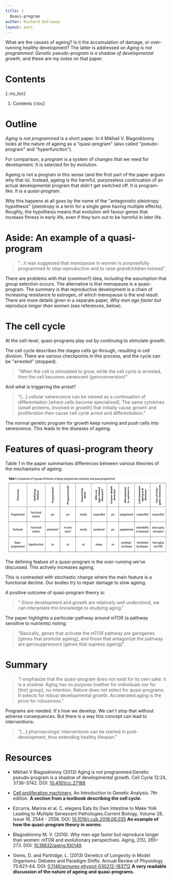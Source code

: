 ```yaml
---
title: |
  Quasi-program
author: Richard Dallaway
layout: post
---
```


What are the causes of ageing? Is it the accumulation of damage, or over-running healthy development? The latter is addressed on _Aging is not programmed:
Genetic pseudo-program is a shadow of developmental growth_, and these are my notes on that paper.

<!-- break -->
# Contents
{:.no_toc}

1. Contents
{:toc}

# Outline
*Aging is not programmed* is a short paper. In it Mikhail V. Blagosklonny looks at the nature of ageing as a "quasi-program" (also called "pseudo-program" and “hyperfunction”). 

For comparison, a _program_ is a system of changes that we need for development. It is selected for by evolution.

Ageing is not a program in this sense (and the first part of the paper argues why that is). Instead, ageing is the harmful, purposeless continuation of an actual developmental program that didn't get switched off. It is program-like. It is a _quasi-program_. 

Why this happens at all goes by the name of the "antagonistic pleiotropy hypothesis" (pleiotropy is a term for a single gene having multiple effects). Roughly, the hypothesis means that evolution will favour genes that increase fitness in early life, even if they turn out to be harmful in later life.

# Aside: An example of a quasi-program

> "...it was suggested that menopause in women is purposefully programmed to stop reproduction and to raise grandchildren instead".

There are problems with that (common?) idea, including the assumption that group selection occurs. The alternative is that menopause is a quasi-program. The summary is that reproductive development is a chain of increasing resistance to estrogen, of which menopause is the end result. There are more details given in a separate paper, _Why men age faster but reproduce longer than women_ (see references, below). 

# The cell cycle
At the cell-level, quasi-programs play out by continuing to stimulate growth.

The cell cycle describes the stages cells go through, resulting in cell division. There are various checkpoints in this process, and the cycle can be "arrested" (stopped).

> "When the cell is stimulated to grow, while the cell cycle is arrested, then the cell becomes senescent (geroconversion)"

And what is triggering the arrest?

> "[...] cellular senescence can be viewed as a continuation of differentiation [where cells become specialised]. The same cytokines [small proteins, involved in growth] that initially cause growth and proliferation then cause cell cycle arrest and differentiation."

The normal genetic program for growth keep running and push cells into senescence. This leads to the diseases of ageing.

# Features of quasi-program theory

Table 1 in the paper summarises differences between various theories of the mechanisms of ageing:

<a href="/img/posts/2020/2020-03-09-hyperfunction-fig1.png">
<img src="/img/posts/2020/2020-03-09-hyperfunction-fig1-thumb.png" width="640" height="242" alt="Screenshot of table 1 comparing hyperfunction theory against stochastic ageing">
</a>

The defining feature of a quasi-program is the over-running we've discussed. This actively increases ageing.

This is contrasted with stochastic change where the main feature is a functional decline. Our bodies try to repair damage to slow ageing.

A positive outcome of quasi-program theory is:

> " Since development and growth are relatively well understood, we can interpolate this knowledge to studying aging."

The paper highlights a particular pathway around mTOR (a pathway sensitive to nutrients) noting:

> "Basically, genes that activate the mTOR pathway are gerogenes [genes that promote ageing], and those that antagonize the pathway are gerosuppressors [genes that supress ageing]".

# Summary

> "I emphasize that the quasi-program does not exist for its own sake: it is a shadow. Aging has no purpose (neither for individuals nor for [the] group), no intention. Nature does not select for quasi-programs. It selects for robust developmental growth. Accelerated aging is the price for robustness."

Programs are needed. It's how we develop. We can't stop that without adverse consequences. But there is a way this concept can lead to interventions:

> "[...] pharmacologic interventions can be started in post-development, thus extending healthy lifespan."

# Resources

<ul class="def-list">
  <li>
    <p>Mikhail V Blagosklonny (2013) Aging is not programmed:Genetic pseudo-program is a shadow of developmental growth. Cell Cycle 12:24, 3736–3742. DOI: <a href="https://doi.org/10.4161/cc.27188">10.4161/cc.27188</a></p>
  </li>
  <li>
    <p><a href="https://www.ncbi.nlm.nih.gov/books/NBK21924/">Cell proliferation machinery</a>, An Introduction to Genetic Analysis. 7th edition.  <strong>A section from a textbook describing the cell cycle.</strong></p>
  </li>
  <li>
    <p>Ezcurra, Marina et al. C. elegans Eats Its Own Intestine to Make Yolk Leading to Multiple Senescent Pathologies.Current Biology, Volume 28, Issue 16, 2544 - 2556. DOI: <a href="https://doi.org/10.1016/j.cub.2018.06.035">10.1016/j.cub.2018.06.035</a> <strong>An example of how the quasi-program theory in worms</strong>.</p>
  </li>
  <li>
    <p>Blagosklonny M. V. (2010). Why men age faster but reproduce longer than women: mTOR and evolutionary perspectives. Aging, 2(5), 265–273. DOI: <a href="https://doi.org/10.18632/aging.100149">10.18632/aging.100149</a>.</p>
  </li>
  <li>
    <p>Gems, D. and Partridge, L. (2013) Genetics of Longevity in Model Organisms: Debates and Paradigm Shifts. Annual Review of Physiology 75:621–44. DOI: <a href="https://doi.org/10.1146/annurev-physiol-030212-183712">0.1146/annurev-physiol-030212-183712</a> <strong>A very readable discussion of the nature of ageing and quasi-programs.</strong></p>
  </li>
</ul>

